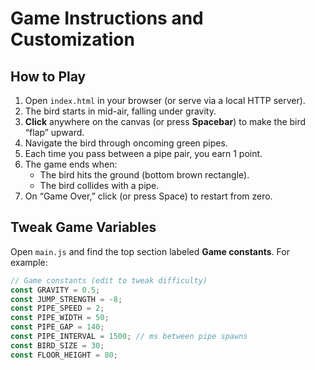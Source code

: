 # Game Instructions and Customization

## How to Play

1. Open `index.html` in your browser (or serve via a local HTTP server).
2. The bird starts in mid-air, falling under gravity.
3. **Click** anywhere on the canvas (or press **Spacebar**) to make the bird “flap” upward.
4. Navigate the bird through oncoming green pipes.
5. Each time you pass between a pipe pair, you earn 1 point.
6. The game ends when:
   - The bird hits the ground (bottom brown rectangle).
   - The bird collides with a pipe.
7. On “Game Over,” click (or press Space) to restart from zero.

## Tweak Game Variables

Open `main.js` and find the top section labeled **Game constants**. For example:

```js
// Game constants (edit to tweak difficulty)
const GRAVITY = 0.5;
const JUMP_STRENGTH = -8;
const PIPE_SPEED = 2;
const PIPE_WIDTH = 50;
const PIPE_GAP = 140;
const PIPE_INTERVAL = 1500; // ms between pipe spawns
const BIRD_SIZE = 30;
const FLOOR_HEIGHT = 80;
